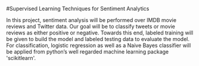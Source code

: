 #Supervised Learning Techniques for Sentiment Analytics

In this project, sentiment analysis will be performed over IMDB movie reviews and Twitter data. Our goal will be to classify tweets or movie reviews as either positive or negative. Towards this
end, labeled training will be given to build the model and labeled testing data to evaluate the model. For classification, logistic regression as well as a Naive Bayes
classifier will be applied from python’s well regarded machine learning package 'scikitlearn'.
